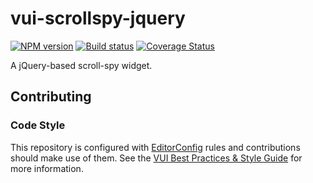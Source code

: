 # vui-scrollspy-jquery
[![NPM version][npm-image]][npm-url]
[![Build status][ci-image]][ci-url]
[![Coverage Status][coverage-image]][coverage-url]

A jQuery-based scroll-spy widget.

## Contributing

### Code Style

This repository is configured with [EditorConfig](http://editorconfig.org) rules and contributions should make use of them. See the [VUI Best Practices & Style Guide](https://github.com/Brightspace/valence-ui-docs/wiki/Best-Practices-&-Style-Guide) for more information.

[npm-url]: https://npmjs.org/package/vui-scrollspy-jquery
[npm-image]: https://img.shields.io/npm/v/vui-scrollspy-jquery.svg
[ci-image]: https://travis-ci.org/Brightspace/valence-ui-scrollspy-jquery.svg?branch=master
[ci-url]: https://travis-ci.org/Brightspace/valence-ui-scrollspy-jquery
[coverage-image]: https://img.shields.io/coveralls/Brightspace/vavalence-ui-scrollspy-jquery.svg
[coverage-url]: https://coveralls.io/r/Brightspace/valence-ui-scrollspy-jquery?branch=master
